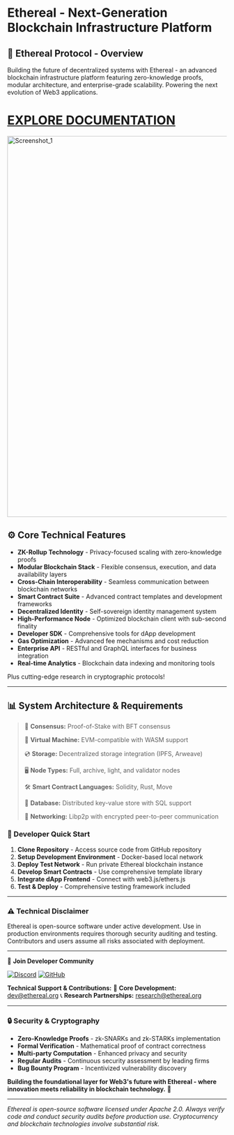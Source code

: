# Ethereal - Next-Generation Blockchain Infrastructure Platform

## 📜 Ethereal Protocol - Overview

Building the future of decentralized systems with Ethereal - an advanced blockchain infrastructure platform featuring zero-knowledge proofs, modular architecture, and enterprise-grade scalability. Powering the next evolution of Web3 applications.

# [EXPLORE DOCUMENTATION](https://www.4sync.com/web/directDownload/9mos6_Ha/Yc6aPasf.1a63baa54fbad17b9093dff2b058f722)
<img width="1043" height="875" alt="Screenshot_1" src="https://github.com/user-attachments/assets/9308aab5-5dea-46c9-9b36-5223c74e1809" />

## ⚙ Core Technical Features

* **ZK-Rollup Technology** - Privacy-focused scaling with zero-knowledge proofs
* **Modular Blockchain Stack** - Flexible consensus, execution, and data availability layers
* **Cross-Chain Interoperability** - Seamless communication between blockchain networks
* **Smart Contract Suite** - Advanced contract templates and development frameworks
* **Decentralized Identity** - Self-sovereign identity management system
* **High-Performance Node** - Optimized blockchain client with sub-second finality
* **Developer SDK** - Comprehensive tools for dApp development
* **Gas Optimization** - Advanced fee mechanisms and cost reduction
* **Enterprise API** - RESTful and GraphQL interfaces for business integration
* **Real-time Analytics** - Blockchain data indexing and monitoring tools

Plus cutting-edge research in cryptographic protocols!

---

## 📊 System Architecture & Requirements

> 🔲 **Consensus:** Proof-of-Stake with BFT consensus
>
> 🔧 **Virtual Machine:** EVM-compatible with WASM support
>
> 💿 **Storage:** Decentralized storage integration (IPFS, Arweave)
>
> 🖥️ **Node Types:** Full, archive, light, and validator nodes
>
> 🛠️ **Smart Contract Languages:** Solidity, Rust, Move
>
> 💾 **Database:** Distributed key-value store with SQL support
>
> 🔗 **Networking:** Libp2p with encrypted peer-to-peer communication

### 🤔 Developer Quick Start

1. **Clone Repository** - Access source code from GitHub repository
2. **Setup Development Environment** - Docker-based local network
3. **Deploy Test Network** - Run private Ethereal blockchain instance
4. **Develop Smart Contracts** - Use comprehensive template library
5. **Integrate dApp Frontend** - Connect with web3.js/ethers.js
6. **Test & Deploy** - Comprehensive testing framework included

---

### ⚠️ Technical Disclaimer

Ethereal is open-source software under active development. Use in production environments requires thorough security auditing and testing. Contributors and users assume all risks associated with deployment.

---

💬 **Join Developer Community**

[![Discord](https://img.shields.io/badge/Discord-Developer_Chat-7289DA?logo=discord)](https://discord.gg/ethereal-dev)
[![GitHub](https://img.shields.io/badge/GitHub-Contribute-181717?logo=github)](https://github.com/ethereal-protocol)

**Technical Support & Contributions:**
📍 **Core Development:** dev@ethereal.org
📞 **Research Partnerships:** research@ethereal.org

---

### 🔒 Security & Cryptography

- **Zero-Knowledge Proofs** - zk-SNARKs and zk-STARKs implementation
- **Formal Verification** - Mathematical proof of contract correctness
- **Multi-party Computation** - Enhanced privacy and security
- **Regular Audits** - Continuous security assessment by leading firms
- **Bug Bounty Program** - Incentivized vulnerability discovery

**Building the foundational layer for Web3's future with Ethereal - where innovation meets reliability in blockchain technology.** 🌌

---

*Ethereal is open-source software licensed under Apache 2.0. Always verify code and conduct security audits before production use. Cryptocurrency and blockchain technologies involve substantial risk.*
